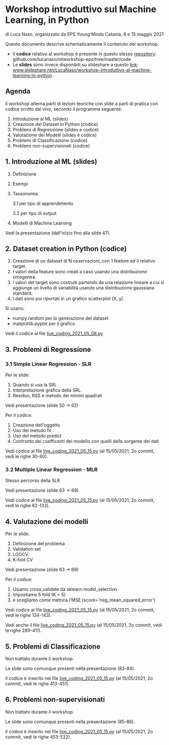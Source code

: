 # Workshop introduttivo sul Machine Learning, in Python
di Luca Naso, organizzato da EPS Young Minds Catania, 8 e 15 maggio 2021

Questo documento descrive schematicamente il contenuto del workshop.
- Il **codice** relativo al workshop è presente in questo stesso [repository](https://github.com/lucanaso/mlworkshop-eps/tree/master/code): github.com/lucanaso/mlworkshop-eps/tree/master/code
- Le **slides** sono invece disponibili su slideshare a questo [link](https://www.slideshare.net/LucaNaso/workshop-introduttivo-al-machine-learning-in-python): www.slideshare.net/LucaNaso/workshop-introduttivo-al-machine-learning-in-python.

## Agenda
Il workshop alterna parti di lezioni teoriche con slide a parti di pratica con codice scritto dal vivo, secondo il programma seguente:

1. Introduzione al ML (slides)
2. Creazione del Dataset in Python (codice)
3. Problemi di Regressione (slides e codice)
4. Valutazione dei Modelli (slides e codice)
5. Problemi di Classificazione (codice)
6. Problemi non-supervisionati (codice)


## 1. Introduzione al ML (slides)
1. Definizione
2. Esempi
3. Tassonomia
   
    3.1 per tipo di apprendimento
   
    3.2 per tipo di output

4. Modelli di Machine Learning

Vedi la presentazione (dall'inizio fino alla slide 47).

## 2. Dataset creation in Python (codice)

1. Creazione di un dataset di N osservazioni, con 1 feature ed il relativo target.
2. I valori della feature sono creati a caso usando una distribuzione omogenea.
3. I valori del target sono costruiti partendo da una relazione lineare a cui si aggiunge un livello di variabilità usando una distribuzione gaussiana standard.
4. I dati sono poi riportati in un grafico scatterplot (X, y).

Si usano:
- numpy.random per la generazione del dataset 
- matplotlib.pyplot per il grafico
  
Vedi il codice al file [live_coding_2021_05_08.py](https://github.com/lucanaso/mlworkshop-eps/blob/master/code/live_coding_2021_05_08.py)

## 3. Problemi di Regressione
### 3.1 Simple Linear Regression - SLR
Per le slide:
1. Quando si usa la SRL
2. Interpretazione grafica della SRL
3. Residuo, RSS e metodo dei minimi quadrati

Vedi presentazione (slide 50 -> 62)

Per il codice:
1. Creazione dell'oggetto
2. Uso del metodo fit
3. Uso del metodo predict
4. Confronto dei coefficenti del modello con quelli della sorgente dei dati

Vedi codice al file [live_coding_2021_05_15.py](https://github.com/lucanaso/mlworkshop-eps/blob/master/code/live_coding_2021_05_15.py#L30-L60) (al 15/05/2021, 2o commit, vedi le righe 30-60).


### 3.2 Multiple Linear Regression - MLR
Stesso percorso della SLR

Vedi presentazione (slide 63 -> 69)

Vedi codice al file [live_coding_2021_05_15.py](https://github.com/lucanaso/mlworkshop-eps/blob/master/code/live_coding_2021_05_15.py#L62-L133) (al 15/05/2021, 2o commit, vedi le righe 62-133).

## 4. Valutazione dei modelli
Per le slide:
1. Definizione del problema
2. Validation set
3. LOOCV
4. K-fold CV

Vedi presentazione (slide 63 -> 69)

Per il codice:
1. Usiamo cross_validate da sklearn.model_selection
2. Impostiamo 5 fold (K = 5)
3. e scegliamo come metrica l'MSE (score='neg_mean_squared_error')


Vedi codice al file [live_coding_2021_05_15.py](https://github.com/lucanaso/mlworkshop-eps/blob/master/code/live_coding_2021_05_15.py#L134-L143) (al 15/05/2021, 2o commit, vedi le righe 134-143).

Vedi anche il file [live_coding_2021_05_15.py](https://github.com/lucanaso/mlworkshop-eps/blob/master/code/full_code.py#L289-L411) (al 15/05/2021, 2o commit, vedi le righe 289-411).

## 5. Problemi di Classificazione
Non trattato durante il workshop.

Le slide sono comunque presenti nella presentazione (83-84). 

Il codice è inserito nel file [live_coding_2021_05_15.py](https://github.com/lucanaso/mlworkshop-eps/blob/master/code/full_code.py#L413-L451) (al 15/05/2021, 2o commit, vedi le righe 413-451).

## 6. Problemi non-supervisionati
Non trattato durante il workshop.

Le slide sono comunque presenti nella presentazione (85-86).

Il codice è inserito nel file [live_coding_2021_05_15.py](https://github.com/lucanaso/mlworkshop-eps/blob/master/code/full_code.py#L453-L532) (al 15/05/2021, 2o commit, vedi le righe 453-532).


